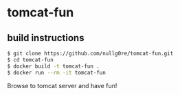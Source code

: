 # tomcat-fun

## build instructions

```bash
$ git clone https://github.com/nullg0re/tomcat-fun.git
$ cd tomcat-fun
$ docker build -t tomcat-fun .
$ docker run --rm -it tomcat-fun
```
Browse to tomcat server and have fun!
